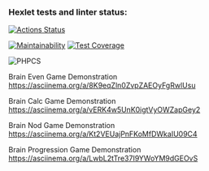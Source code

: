 ### Hexlet tests and linter status:
[![Actions Status](https://github.com/laiker/php-project-lvl1/workflows/hexlet-check/badge.svg)](https://github.com/laiker/php-project-lvl1/actions)

[![Maintainability](https://api.codeclimate.com/v1/badges/a99a88d28ad37a79dbf6/maintainability)](https://codeclimate.com/github/codeclimate/codeclimate/maintainability)
[![Test Coverage](https://api.codeclimate.com/v1/badges/a99a88d28ad37a79dbf6/test_coverage)](https://codeclimate.com/github/codeclimate/codeclimate/test_coverage)

![PHPCS](https://github.com/laiker/php-project-lvl1/actions/workflows/phpcs-check.yml/badge.svg)

Brain Even Game Demonstration
https://asciinema.org/a/8K9eqZln0ZvpZAEOyFgRwlUsu

Brain Calc Game Demonstration
https://asciinema.org/a/vERK4w5UnK0igtVyOWZapGey2

Brain Nod Game Demonstration
https://asciinema.org/a/Kt2VEUajPnFKoMfDWkaIU09C4

Brain Progression Game Demonstration
https://asciinema.org/a/LwbL2tTre37I9YWoYM9dGEOvS